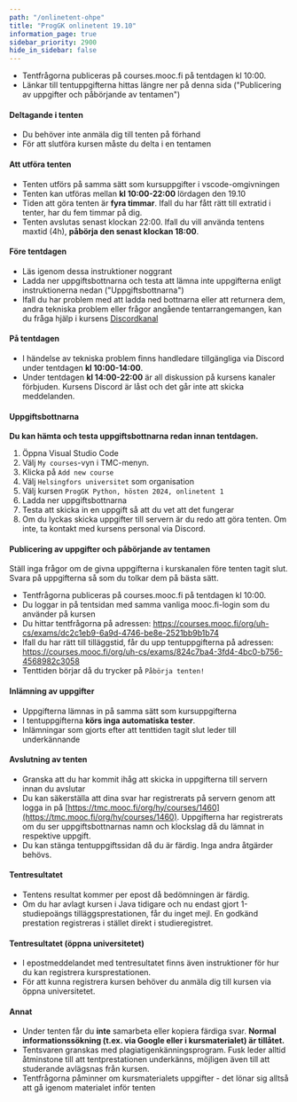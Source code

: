 ```yaml
---
path: "/onlinetent-ohpe"
title: "ProgGK onlinetent 19.10"
information_page: true
sidebar_priority: 2900
hide_in_sidebar: false
---
```


<!--# Ohjelmoinnin perusteet-->

* Tentfrågorna publiceras på courses.mooc.fi på tentdagen kl 10:00.
* Länkar till tentuppgifterna hittas längre ner på denna sida ("Publicering av uppgifter och påbörjande av tentamen")

#### Deltagande i tenten

* Du behöver inte anmäla dig till tenten på förhand
* För att slutföra kursen måste du delta i en tentamen

#### Att utföra tenten

* Tenten utförs på samma sätt som kursuppgifter i vscode-omgivningen
* Tenten kan utföras mellan **kl 10:00-22:00** lördagen den 19.10
* Tiden att göra tenten är **fyra timmar**. Ifall du har fått rätt till extratid i tenter, har du fem timmar på dig. 
* Tenten avslutas senast klockan 22:00. Ifall du vill använda tentens maxtid (4h), **påbörja den senast klockan 18:00**.


#### Före tentdagen

* Läs igenom dessa instruktioner noggrant
* Ladda ner uppgiftsbottnarna och testa att lämna inte uppgifterna enligt instruktionerna nedan ("Uppgiftsbottnarna")
* Ifall du har problem med att ladda ned bottnarna eller att returnera dem, andra tekniska problem eller frågor angående tentarrangemangen, kan du fråga hjälp i kursens [Discordkanal](https://study.cs.helsinki.fi/discord/join/ohjelmoinnin_mooc)

#### På tentdagen

* I händelse av tekniska problem finns handledare tillgängliga via Discord under tentdagen **kl 10:00-14:00**.
* Under tentdagen **kl 14:00-22:00** är all diskussion på kursens kanaler förbjuden. Kursens Discord är låst och det går inte att skicka meddelanden.

#### Uppgiftsbottnarna

**Du kan hämta och testa uppgiftsbottnarna redan innan tentdagen.**

1. Öppna Visual Studio Code
2. Välj `My courses`-vyn i TMC-menyn.
3. Klicka på `Add new course`
4. Välj `Helsingfors universitet` som organisation
5. Välj kursen `ProgGK Python, hösten 2024, onlinetent 1`
6. Ladda ner uppgiftsbottnarna
7. Testa att skicka in en uppgift så att du vet att det fungerar
8. Om du lyckas skicka uppgifter till servern är du redo att göra tenten. Om inte, ta kontakt med kursens personal via Discord.

#### Publicering av uppgifter och påbörjande av tentamen

<notice>
Ställ inga frågor om de givna uppgifterna i kurskanalen före tenten tagit slut. Svara på uppgifterna så som du tolkar dem på bästa sätt. 
</notice>

* Tentfrågorna publiceras på courses.mooc.fi på tentdagen kl 10:00.
* Du loggar in på tentsidan med samma vanliga mooc.fi-login som du använder på kursen 
* Du hittar tentfrågorna på adressen: <a href="https://courses.mooc.fi/org/uh-cs/exams/dc2c1eb9-6a9d-4746-be8e-2521bb9b1b74">https://courses.mooc.fi/org/uh-cs/exams/dc2c1eb9-6a9d-4746-be8e-2521bb9b1b74</a>
* Ifall du har rätt till tilläggstid, får du upp tentuppgifterna på adressen: <a href="https://courses.mooc.fi/org/uh-cs/exams/824c7ba4-3fd4-4bc0-b756-4568982c3058">https://courses.mooc.fi/org/uh-cs/exams/824c7ba4-3fd4-4bc0-b756-4568982c3058</a>
* Tenttiden börjar då du trycker på `Påbörja tenten!`


#### Inlämning av uppgifter

* Uppgifterna lämnas in på samma sätt som kursuppgifterna
* I tentuppgifterna **körs inga automatiska tester**.
* Inlämningar som gjorts efter att tenttiden tagit slut leder till underkännande

#### Avslutning av tenten

* Granska att du har kommit ihåg att skicka in uppgifterna till servern innan du avslutar
* Du kan säkerställa att dina svar har registrerats på servern genom att logga in på [https://tmc.mooc.fi/org/hy/courses/1460](https://tmc.mooc.fi/org/hy/courses/1460). Uppgifterna har registrerats om du ser uppgiftsbottnarnas namn och klockslag då du lämnat in respektive uppgift.
* Du kan stänga tentuppgiftssidan då du är färdig. Inga andra åtgärder behövs. 

#### Tentresultatet

* Tentens resultat kommer per epost då bedömningen är färdig.
* Om du har avlagt kursen i Java tidigare och nu endast gjort 1-studiepoängs tilläggsprestationen, får du inget mejl. En godkänd prestation registreras i stället direkt i studieregistret.

#### Tentresultatet (öppna universitetet)

* I epostmeddelandet med tentresultatet finns även instruktioner för hur du kan registrera kursprestationen. 
* För att kunna registrera kursen behöver du anmäla dig till kursen via öppna universitetet.

#### Annat

* Under tenten får du **inte** samarbeta eller kopiera färdiga svar. **Normal informationssökning (t.ex. via Google eller i kursmaterialet) är tillåtet.**
* Tentsvaren granskas med plagiatigenkänningsprogram. Fusk leder alltid åtminstone till att tentprestationen underkänns, möjligen även till att studerande avlägsnas från kursen.
* Tentfrågorna påminner om kursmaterialets uppgifter - det lönar sig alltså att gå igenom materialet inför tenten
